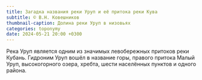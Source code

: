 ```yaml
---
title: Загадка названия реки Уруп и её притока реки Кува
subtitle: © В.Н. Ковешников
thumbnail-caption: Долина реки Уруп в низовьях
categories: toponymy
date: 2024-05-21 20:00 +0300
---
```

Река Уруп является одним из значимых левобережных притоков реки Кубань. Гидроним Уруп вошёл в название горы, правого притока Малый Уруп, высокогорного озера, хребта, шести населённых пунктов и одного района. 